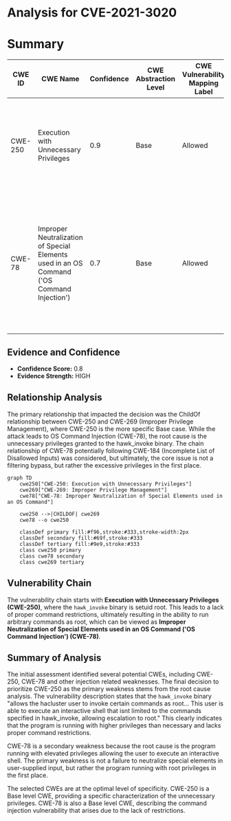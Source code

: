 # Analysis for CVE-2021-3020

# Summary
| CWE ID | CWE Name | Confidence | CWE Abstraction Level | CWE Vulnerability Mapping Label | CWE-Vulnerability Mapping Notes |
|---|---|---|---|---|---|
| CWE-250 | Execution with Unnecessary Privileges | 0.9 | Base | Allowed | Primary CWE. The `hawk_invoke` program executes with root privileges but does not properly restrict commands. |
| CWE-78 | Improper Neutralization of Special Elements used in an OS Command ('OS Command Injection') | 0.7 | Base | Allowed | Secondary CWE. The program allows the execution of an interactive shell which leads to command injection, however the primary issue is the unnecessary privileges. |

## Evidence and Confidence

*   **Confidence Score:** 0.8
*   **Evidence Strength:** HIGH

## Relationship Analysis
The primary relationship that impacted the decision was the ChildOf relationship between CWE-250 and CWE-269 (Improper Privilege Management), where CWE-250 is the more specific Base case. While the attack leads to OS Command Injection (CWE-78), the root cause is the unnecessary privileges granted to the hawk_invoke binary. The chain relationship of CWE-78 potentially following CWE-184 (Incomplete List of Disallowed Inputs) was considered, but ultimately, the core issue is not a filtering bypass, but rather the excessive privileges in the first place.

```mermaid
graph TD
    cwe250["CWE-250: Execution with Unnecessary Privileges"]
    cwe269["CWE-269: Improper Privilege Management"]
    cwe78["CWE-78: Improper Neutralization of Special Elements used in an OS Command"]

    cwe250 -->|CHILDOF| cwe269
    cwe78 --o cwe250
    
    classDef primary fill:#f96,stroke:#333,stroke-width:2px
    classDef secondary fill:#69f,stroke:#333
    classDef tertiary fill:#9e9,stroke:#333
    class cwe250 primary
    class cwe78 secondary
    class cwe269 tertiary
```

## Vulnerability Chain
The vulnerability chain starts with **Execution with Unnecessary Privileges (CWE-250)**, where the `hawk_invoke` binary is setuid root. This leads to a lack of proper command restrictions, ultimately resulting in the ability to run arbitrary commands as root, which can be viewed as **Improper Neutralization of Special Elements used in an OS Command ('OS Command Injection') (CWE-78)**.

## Summary of Analysis
The initial assessment identified several potential CWEs, including CWE-250, CWE-78 and other injection related weaknesses. The final decision to prioritize CWE-250 as the primary weakness stems from the root cause analysis. The vulnerability description states that the `hawk_invoke` binary "allows the hacluster user to invoke certain commands as root... This user is able to execute an interactive shell that isnt limited to the commands specified in hawk_invoke, allowing escalation to root." This clearly indicates that the program is running with higher privileges than necessary and lacks proper command restrictions.

CWE-78 is a secondary weakness because the root cause is the program running with elevated privileges allowing the user to execute an interactive shell. The primary weakness is not a failure to neutralize special elements in user-supplied input, but rather the program running with root privileges in the first place.

The selected CWEs are at the optimal level of specificity. CWE-250 is a Base level CWE, providing a specific characterization of the unnecessary privileges. CWE-78 is also a Base level CWE, describing the command injection vulnerability that arises due to the lack of restrictions.
